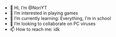 - 👋 Hi, I’m @NoriYT
- 👀 I’m interested in playing games
- 🌱 I’m currently learning: Everything, I'm in school
- 💞️ I’m looking to collaborate on PC viruses
- 📫 How to reach me: idk

<!---
NoriYT/NoriYT is a ✨ special ✨ repository because its `README.md` (this file) appears on your GitHub profile.
You can click the Preview link to take a look at your changes.
--->
